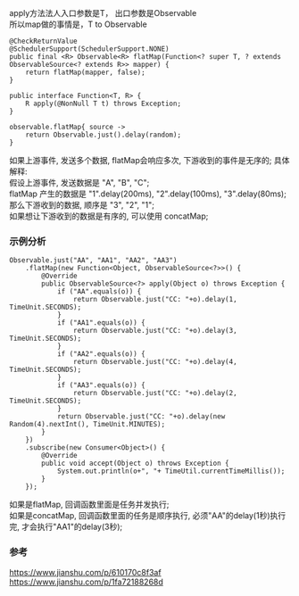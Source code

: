 apply方法法人入口参数是T， 出口参数是Observable<R>   
所以map做的事情是，T  to Observable<R>  
```
@CheckReturnValue
@SchedulerSupport(SchedulerSupport.NONE)
public final <R> Observable<R> flatMap(Function<? super T, ? extends ObservableSource<? extends R>> mapper) {
    return flatMap(mapper, false);
}

public interface Function<T, R> {
    R apply(@NonNull T t) throws Exception;
}
```

```
observable.flatMap{ source ->
    return Observable.just().delay(random);
}
```
如果上游事件, 发送多个数据, flatMap会响应多次, 下游收到的事件是无序的; 
具体解释:   
假设上游事件, 发送数据是 "A", "B", "C";  
flatMap 产生的数据是 "1".delay(200ms), "2".delay(100ms), "3".delay(80ms);  
那么下游收到的数据, 顺序是 "3", "2", "1";  
如果想让下游收到的数据是有序的, 可以使用 concatMap;  

### 示例分析  
```
Observable.just("AA", "AA1", "AA2", "AA3")
    .flatMap(new Function<Object, ObservableSource<?>>() {
        @Override
        public ObservableSource<?> apply(Object o) throws Exception {
            if ("AA".equals(o)) {
                return Observable.just("CC: "+o).delay(1, TimeUnit.SECONDS);
            }
            if ("AA1".equals(o)) {
                return Observable.just("CC: "+o).delay(3, TimeUnit.SECONDS);
            }
            if ("AA2".equals(o)) {
                return Observable.just("CC: "+o).delay(4, TimeUnit.SECONDS);
            }
            if ("AA3".equals(o)) {
                return Observable.just("CC: "+o).delay(2, TimeUnit.SECONDS);
            }
            return Observable.just("CC: "+o).delay(new Random(4).nextInt(), TimeUnit.MINUTES);
        }
    })
    .subscribe(new Consumer<Object>() {
        @Override
        public void accept(Object o) throws Exception {
            System.out.println(o+", "+ TimeUtil.currentTimeMillis());
        }
    });
```
如果是flatMap, 回调函数里面是任务并发执行;  
如果是concatMap, 回调函数里面的任务是顺序执行, 必须"AA"的delay(1秒)执行完, 才会执行"AA1"的delay(3秒);  

### 参考  
https://www.jianshu.com/p/610170c8f3af  
https://www.jianshu.com/p/1fa72188268d  
